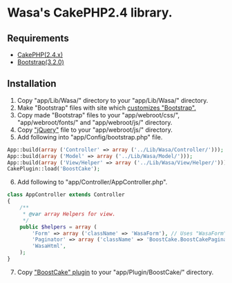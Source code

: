 # Wasa's CakePHP2.4 library.

## Requirements

* [CakePHP(2.4.x)](http://cakephp.jp/)
* [Bootstrap(3.2.0)](http://getbootstrap.com/)

## Installation

1. Copy "app/Lib/Wasa/" directory to your "app/Lib/Wasa/" directory.
2. Make "Bootstrap" files with site which [customizes "Bootstrap".](http://getbootstrap.com/customize/)
3. Copy made "Bootstrap" files to your "app/webroot/css/", "app/webroot/fonts/" and "app/webroot/js/" directory.
4. Copy ["jQuery"](http://jquery.com/) file to your "app/webroot/js/" directory.
5. Add following into "app/Config/bootstrap.php" file.

```php
App::build(array ('Controller' => array ('../Lib/Wasa/Controller/')));
App::build(array ('Model' => array ('../Lib/Wasa/Model/')));
App::build(array ('View/Helper' => array ('../Lib/Wasa/View/Helper/')));
CakePlugin::load('BoostCake');
```

6. Add following to "app/Controller/AppController.php".

```php
class AppController extends Controller
{
    /**
     * @var array Helpers for view.
     */
    public $helpers = array (
        'Form' => array ('className' => 'WasaForm'), // Uses "WasaForm" helper instead of "Form" helper.
        'Paginator' => array ('className' => 'BoostCake.BoostCakePaginator'), // Uses "BoostCakePaginator" helper instead of "Paginator" helper.
        'WasaHtml',
    );
}
```

7. Copy ["BoostCake" plugin](https://github.com/slywalker/cakephp-plugin-boost_cake) to your "app/Plugin/BoostCake/" directory.

